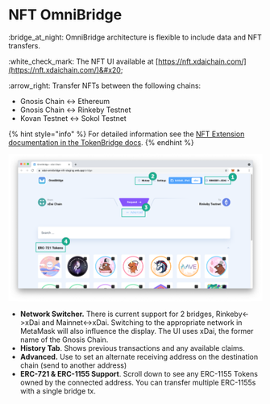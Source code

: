 # NFT OmniBridge

:bridge\_at\_night: OmniBridge architecture is flexible to include data and NFT transfers.&#x20;

:white\_check\_mark: The NFT UI available at [https://nft.xdaichain.com/](https://nft.xdaichain.com/)&#x20;

:arrow\_right: Transfer NFTs between the following chains:

* Gnosis Chain <-> Ethereum
* Gnosis Chain <-> Rinkeby Testnet
* Kovan Testnet <-> Sokol Testnet

{% hint style="info" %}
For detailed information see the [NFT Extension documentation in the TokenBridge docs](https://docs.tokenbridge.net/eth-xdai-amb-bridge/nft-omnibridge-extension).
{% endhint %}

![](../../.gitbook/assets/omni-1.png)

* **Network Switcher.** There is current support for 2 bridges, Rinkeby<->xDai and Mainnet<->xDai. Switching to the appropriate network in MetaMask will also influence the display. The UI uses xDai, the former name of the Gnosis Chain.
* **History Tab**. Shows previous transactions and any available claims.
* **Advanced.** Use to set an alternate receiving address on the destination chain (send to another address)
* **ERC-721 & ERC-1155 Support**. Scroll down to see any ERC-1155 Tokens owned by the connected address. You can transfer multiple ERC-1155s with a single bridge tx.
